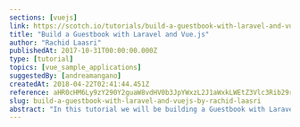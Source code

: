 ```yaml
---
sections: [vuejs]
link: https://scotch.io/tutorials/build-a-guestbook-with-laravel-and-vuejs
title: "Build a Guestbook with Laravel and Vue.js"
author: "Rachid Laasri"
publishedAt: 2017-10-31T00:00:00.000Z
type: [tutorial]
topics: [vue_sample_applications]
suggestedBy: [andreamangano]
createdAt: 2018-04-22T02:41:44.451Z
reference: aHR0cHM6Ly9zY290Y2guaW8vdHV0b3JpYWxzL2J1aWxkLWEtZ3Vlc3Rib29rLXdpdGgtbGFyYXZlbC1hbmQtdnVlanM
slug: build-a-guestbook-with-laravel-and-vuejs-by-rachid-laasri
abstract: "In this tutorial we will be building a Guestbook with Laravel e Vue.js. You'll also learn the new Laravel 5.5 Model Factory structure, presets and transformers."
---
```

